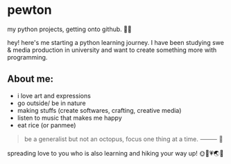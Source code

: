 # pewton
my python projects, getting onto github. 🌿🌸

hey! here's me starting a python learning journey. I have been studying swe & media production in university and want to create something more with programming.

## About me:
- i love art and expressions
- go outside/ be in nature
- making stuffs (create softwares, crafting, creative media)
- listen to music that makes me happy
- eat rice (or panmee)

> be a generalist but not an octopus, focus one thing at a time. ⸻ 🐙

spreading love to you who is also learning and hiking your way up! 🌞🥗💗🌏🌵
